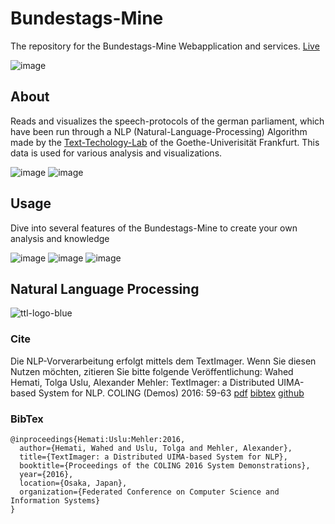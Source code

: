 # Bundestags-Mine
The repository for the Bundestags-Mine Webapplication and services. [Live](https://bundestag-mine.de/)

![image](https://user-images.githubusercontent.com/49918134/226877358-edc9b160-fdf5-4312-a04d-9efe3ee2285d.png)

## About
Reads and visualizes the speech-protocols of the german parliament, which have been run through a NLP (Natural-Language-Processing) Algorithm made by the [Text-Techology-Lab](https://www.texttechnologylab.org/) of the Goethe-Univerisität Frankfurt. This data is used for various analysis and visualizations.

![image](https://user-images.githubusercontent.com/49918134/226877498-9f773b30-3ad9-4e3b-b2cd-383cc3533575.png)
![image](https://user-images.githubusercontent.com/49918134/182587206-f30e256c-2bc3-490b-9dbf-8d9ebdcd3801.png)

## Usage
Dive into several features of the Bundestags-Mine to create your own analysis and knowledge

![image](https://user-images.githubusercontent.com/49918134/182587945-7f722350-1100-4065-84ab-32ed965c15a3.png)
![image](https://user-images.githubusercontent.com/49918134/182587979-5e6bca81-644f-49eb-9be2-98ff5bf2a8cb.png)
![image](https://user-images.githubusercontent.com/49918134/182588047-67f7f540-837b-444e-94b8-c4215abbca9d.png)

## Natural Language Processing

![ttl-logo-blue](https://user-images.githubusercontent.com/32450159/149387119-6d300f31-f743-436b-b1e1-baf2181ff961.png)

### Cite

Die NLP-Vorverarbeitung erfolgt mittels dem TextImager. Wenn Sie diesen Nutzen möchten, zitieren Sie bitte folgende Veröffentlichung: Wahed Hemati, Tolga Uslu, Alexander Mehler: TextImager: a Distributed UIMA-based System for NLP. COLING (Demos) 2016: 59-63 [pdf](https://aclanthology.org/C16-2013.pdf) [bibtex](https://aclanthology.org/C16-2013.bib) [github](https://github.com/texttechnologylab/textimager-uima)

### BibTex

```
@inproceedings{Hemati:Uslu:Mehler:2016,
  author={Hemati, Wahed and Uslu, Tolga and Mehler, Alexander},
  title={TextImager: a Distributed UIMA-based System for NLP},
  booktitle={Proceedings of the COLING 2016 System Demonstrations},
  year={2016},
  location={Osaka, Japan},
  organization={Federated Conference on Computer Science and Information Systems}
}
```

